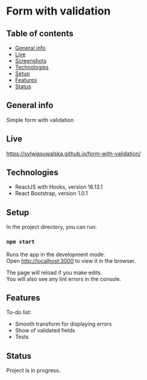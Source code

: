 # Form with validation


## Table of contents
* [General info](#general-info)
* [Live](#live)
* [Screenshots](#screenshots)
* [Technologies](#technologies)
* [Setup](#available-scripts)
* [Features](#features)
* [Status](#status)

## General info
Simple form with validation

## Live
https://sylwiasuwalska.github.io/form-with-validation/

## Technologies
* ReactJS with Hooks, version 16.13.1
* React Bootstrap, version 1.0.1

## Setup

In the project directory, you can run:

### `npm start`

Runs the app in the development mode.<br />
Open [http://localhost:3000](http://localhost:3000) to view it in the browser.

The page will reload if you make edits.<br />
You will also see any lint errors in the console.


## Features

To-do list:

* Smooth transform for displaying errors
* Show of validated fields
* Tests

## Status
Project is in progress.